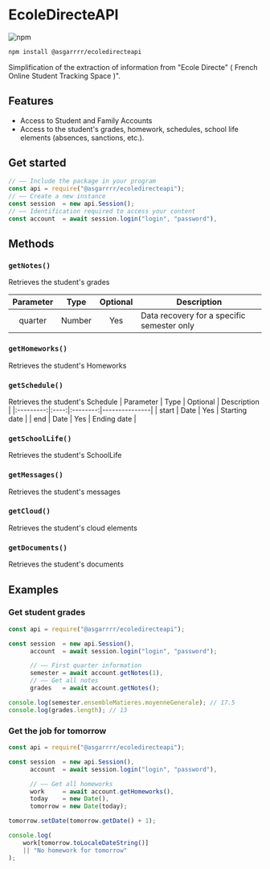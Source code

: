 # EcoleDirecteAPI
![npm](https://img.shields.io/npm/dt/@asgarrrr/ecoledirecteapi?color=red&label=NPM%20downloads)

```bash
npm install @asgarrrr/ecoledirecteapi
```
Simplification of the extraction of information from \"Ecole Directe\" ( French Online Student Tracking Space )".

## Features
- Access to Student and Family Accounts
- Access to the student's grades, homework, schedules, school life elements (absences, sanctions, etc.).

## Get started
```js
// —— Include the package in your program
const api = require("@asgarrrr/ecoledirecteapi");
// —— Create a new instance
const session  = new api.Session();
// —— Identification required to access your content
const account  = await session.login("login", "password"),
```

## Methods

### `getNotes()`
Retrieves the student's grades

| Parameter |  Type  | Optional | Description                                |
|:---------:|:------:|:--------:|--------------------------------------------|
| quarter   | Number | Yes      | Data recovery for a specific semester only |

### `getHomeworks()`
Retrieves the student's Homeworks

### `getSchedule()`
Retrieves the student's Schedule
| Parameter | Type | Optional | Description   |
|:---------:|:----:|:--------:|---------------|
| start     | Date | Yes      | Starting date |
| end       | Date | Yes      | Ending date   |

### `getSchoolLife()`
Retrieves the student's SchoolLife

### `getMessages()`
Retrieves the student's messages

### `getCloud()`
Retrieves the student's cloud elements

### `getDocuments()`
Retrieves the student's documents


## Examples
### Get student grades

```js
const api = require("@asgarrrr/ecoledirecteapi");

const session  = new api.Session(),
      account  = await session.login("login", "password");

      // —— First quarter information
      semester = await account.getNotes(1),
      // —— Get all notes
      grades   = await account.getNotes();

console.log(semester.ensembleMatieres.moyenneGenerale); // 17.5
console.log(grades.length); // 13
```

### Get the job for tomorrow
```js
const api = require("@asgarrrr/ecoledirecteapi");

const session  = new api.Session(),
      account  = await session.login("login", "password"),

      // —— Get all homeworks
      work     = await account.getHomeworks(),
      today    = new Date(),
      tomorrow = new Date(today);

tomorrow.setDate(tomorrow.getDate() + 1);

console.log(
    work[tomorrow.toLocaleDateString()]
    || "No homework for tomorrow"
);
```
